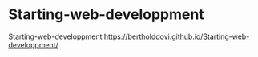 # Starting-web-developpment
Starting-web-developpment
https://bertholddovi.github.io/Starting-web-developpment/
